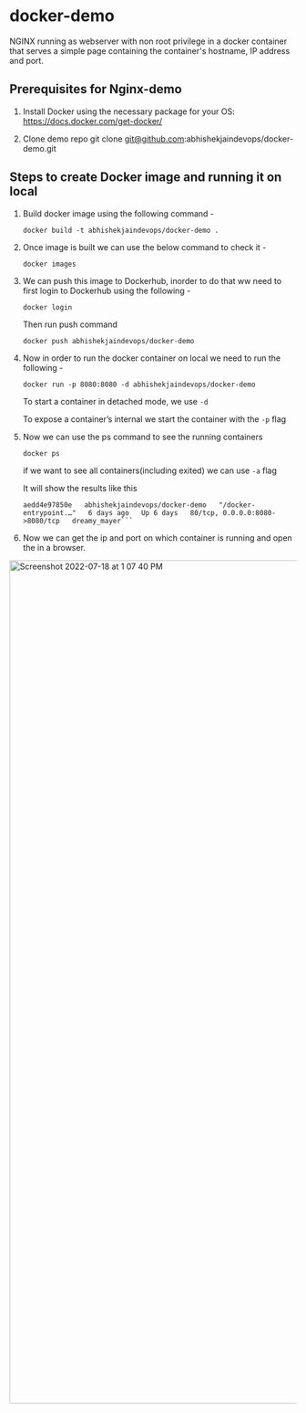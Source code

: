 # docker-demo
NGINX running as webserver with non root privilege in a docker container that serves a simple page containing the container's hostname, IP address and port.

## Prerequisites for Nginx-demo

1. Install Docker using the necessary package for your OS:
   https://docs.docker.com/get-docker/

2. Clone demo repo
   git clone git@github.com:abhishekjaindevops/docker-demo.git

## Steps to create Docker image and running it on local

1. Build docker image using the following command -
   
   ```docker build -t abhishekjaindevops/docker-demo .```

2. Once image is built we can use the below command to check it -
   
   ```docker images```

3. We can push this image to Dockerhub, inorder to do that ww need to first login to Dockerhub using the following -
   
   ```docker login```

   Then run push command 
    
   ```docker push abhishekjaindevops/docker-demo```

4. Now in order to run the docker container on local we need to run the following -
    
   ```docker run -p 8080:8080 -d abhishekjaindevops/docker-demo```

   To start a container in detached mode, we use ```-d```

   To expose a container’s internal we start the container with the ```-p``` flag

5. Now we can use the ps command to see the running containers
   
   ```docker ps```

   if we want to see all containers(including exited) we can use ```-a``` flag

   It will show the results like this

   ```CONTAINER ID   IMAGE                            COMMAND                  CREATED      STATUS      PORTS                            NAMES
   aedd4e97850e   abhishekjaindevops/docker-demo   "/docker-entrypoint.…"   6 days ago   Up 6 days   80/tcp, 0.0.0.0:8080->8080/tcp   dreamy_mayer```

6. Now we can get the ip and port on which container is running and open the in a browser.

<img width="1477" alt="Screenshot 2022-07-18 at 1 07 40 PM" src="https://user-images.githubusercontent.com/102737937/179466618-9c35d404-206f-4273-bab1-693b85c3f2b1.png">


   
